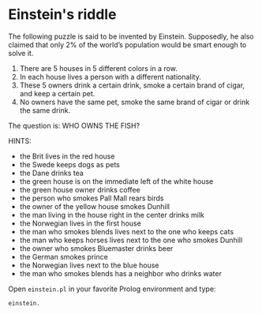# Einstein's riddle

The following puzzle is said to be invented by Einstein. Supposedly, he also claimed that only 2% of the world’s population would be smart enough to solve it.

1. There are 5 houses in 5 different colors in a row. 
2. In each house lives a person with a different nationality. 
3. These 5 owners drink a certain drink, smoke a certain brand of cigar, and keep a certain pet. 
4. No owners have the same pet, smoke the same brand of cigar or drink the same drink.

The question is: WHO OWNS THE FISH?

HINTS:

- the Brit lives in the red house
- the Swede keeps dogs as pets
- the Dane drinks tea
- the green house is on the immediate left of the white house
- the green house owner drinks coffee
- the person who smokes Pall Mall rears birds
- the owner of the yellow house smokes Dunhill
- the man living in the house right in the center drinks milk
- the Norwegian lives in the first house
- the man who smokes blends lives next to the one who keeps cats
- the man who keeps horses lives next to the one who smokes Dunhill
- the owner who smokes Bluemaster drinks beer
- the German smokes prince
- the Norwegian lives next to the blue house
- the man who smokes blends has a neighbor who drinks water

Open `einstein.pl` in your favorite Prolog environment and type:

`einstein.`
